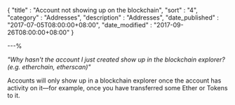 {
"title"       : "Account not showing up on the blockchain",
"sort"        : "4",
"category"    : "Addresses",
"description" : "Addresses",
"date_published" : "2017-07-05T08:00:00+08:00",
"date_modified"  : "2017-09-26T08:00:00+08:00"
}

---%


*"Why hasn't the account I just created show up in the blockchain explorer? (e.g. etherchain, etherscan)"*

Accounts will only show up in a blockchain explorer once the account has activity on it&mdash;for example, once you have transferred some Ether or Tokens to it.

